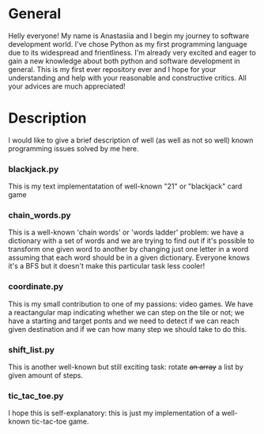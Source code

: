 # General

Helly everyone!
My name is Anastasiia and I begin my journey to software development world. I've chose Python as my first programming language due to its widespread and frientliness. I'm already very excited and eager to gain a new knowledge about both python and software development in general. This is my first ever repository ever and I hope for your understanding and help with your reasonable and constructive critics. All your advices are much appreciated!

# Description

I would like to give a brief description of well (as well as not so well) known programming issues solved by me here.
### blackjack.py
This is my text implementatation of well-known "21" or "blackjack" card game
### chain_words.py
This is a well-known 'chain words' or 'words ladder' problem: we have a dictionary with a set of words and we are trying to find out if it's possible to transform one given word to another by changing just one letter in a word assuming that each word should be in a given dictionary. Everyone knows it's a BFS but it doesn't make this particular task less cooler!
### coordinate.py
This is my small contribution to one of my passions: video games. We have a reactangular map indicating whether we can step on the tile or not; we have a starting and target ponts and we need to detect if we can reach given destination and if we can how many step we should take to do this.
### shift_list.py
This is another well-known but still exciting task: rotate ~~an array~~ a list by given amount of steps.
### tic_tac_toe.py
I hope this is self-explanatory: this is just my implementation of a well-known tic-tac-toe game.
